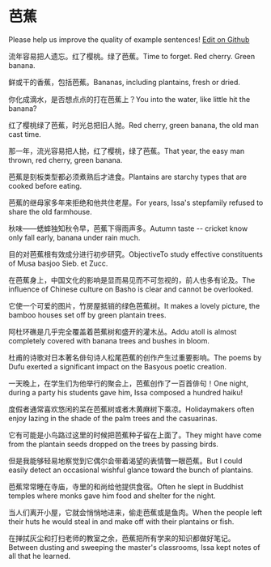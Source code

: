 # 芭蕉

Please help us improve the quality of example sentences! [Edit on Github](https://github.com/jiyushe/jiyu-example-sentence-source/blob/main/chinese/bajiao_1.md)

<p><span class="chinese">流年容易把人遗忘。红了樱桃。绿了芭蕉。</span><span class="english">Time to forget. Red cherry. Green banana.</span></p>

<p><span class="chinese">鲜或干的香蕉，包括芭蕉。</span><span class="english">Bananas, including plantains, fresh or dried.</span></p>

<p><span class="chinese">你化成滴水，是否想点点的打在芭蕉上？</span><span class="english">You into the water, like little hit the banana?</span></p>

<p><span class="chinese">红了樱桃绿了芭蕉，时光总把旧人抛。</span><span class="english">Red cherry, green banana, the old man cast time.</span></p>

<p><span class="chinese">那一年，流光容易把人抛，红了樱桃，绿了芭蕉。</span><span class="english">That year, the easy man thrown, red cherry, green banana.</span></p>

<p><span class="chinese">芭蕉是刻板类型都必须煮熟后才进食。</span><span class="english">Plantains are starchy types that are cooked before eating.</span></p>

<p><span class="chinese">芭蕉的继母家多年来拒绝和他共住老屋。</span><span class="english">For years, Issa's stepfamily refused to share the old farmhouse.</span></p>

<p><span class="chinese">秋味——蟋蟀独知秋令早，芭蕉下得雨声多。</span><span class="english">Autumn taste -- cricket know only fall early, banana under rain much.</span></p>

<p><span class="chinese">目的对芭蕉根有效成分进行初步研究。</span><span class="english">ObjectiveTo study effective constituents of Musa basjoo Sieb. et Zucc.</span></p>

<p><span class="chinese">在芭蕉身上，中国文化的影响是显而易见而不可忽视的，前人也多有论及。</span><span class="english">The influence of Chinese culture on Basho is clear and cannot be overlooked.</span></p>

<p><span class="chinese">它使一个可爱的图片，竹房屋抵销的绿色芭蕉树。</span><span class="english">It makes a lovely picture, the bamboo houses set off by green plantain trees.</span></p>

<p><span class="chinese">阿杜环礁是几乎完全覆盖着芭蕉树和盛开的灌木丛。</span><span class="english">Addu atoll is almost completely covered with banana trees and bushes in bloom.</span></p>

<p><span class="chinese">杜甫的诗歌对日本著名俳句诗人松尾芭蕉的创作产生过重要影响。</span><span class="english">The poems by Dufu exerted a significant impact on the Basyous poetic creation.</span></p>

<p><span class="chinese">一天晚上，在学生们为他举行的聚会上，芭蕉创作了一百首俳句！</span><span class="english">One night, during a party his students gave him, Issa composed a hundred haiku!</span></p>

<p><span class="chinese">度假者通常喜欢悠闲的呆在芭蕉树或者木黄麻树下乘凉。</span><span class="english">Holidaymakers often enjoy lazing in the shade of the palm trees and the casuarinas.</span></p>

<p><span class="chinese">它有可能是小鸟路过这里的时候把芭蕉种子留在上面了。</span><span class="english">They might have come from the plantain seeds dropped on the trees by passing birds.</span></p>

<p><span class="chinese">但是我能够轻易地察觉到它偶尔会带着渴望的表情瞥一眼芭蕉。</span><span class="english">But I could easily detect an occasional wishful glance toward the bunch of plantains.</span></p>

<p><span class="chinese">芭蕉常常睡在寺庙，寺里的和尚给他提供食宿。</span><span class="english">Often he slept in Buddhist temples where monks gave him food and shelter for the night.</span></p>

<p><span class="chinese">当人们离开小屋，它就会悄悄地进来，偷走芭蕉或是鱼肉。</span><span class="english">When the people left their huts he would steal in and make off with their plantains or fish.</span></p>

<p><span class="chinese">在掸拭灰尘和打扫老师的教室之余，芭蕉把所有学来的知识都做好笔记。</span><span class="english">Between dusting and sweeping the master's classrooms, Issa kept notes of all that he learned.</span></p>

